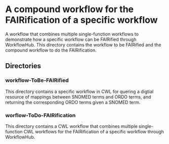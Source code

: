# A compound workflow for the FAIRification of a specific workflow
A workflow that combines multiple single-function workflows to demonstrate how a specific workflow can be FAIRified through WorkflowHub. This directory contains the workflow to be FAIRified and the compound workflow to do the FAIRification.

## Directories
### workflow-ToBe-FAIRified
This directory contains a specific workflow in CWL for quering a digtial resource of mappings between SNOMED terms and ORDO terms, and returning the corresponding ORDO terms given a SNOMED term. 

### worflow-ToDo-FAIRification
This directory contains a CWL workflow that combines multiple single-function CWL workflows for the FAIRification of a specific workflow through WorkflowHub.
